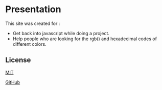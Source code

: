 # Presentation

This site was created for :
- Get back into javascript while doing a project.
- Help people who are looking for the rgb() and hexadecimal codes of different colors.

## License
[MIT](https://choosealicense.com/licenses/mit/)

[GitHub](https://github.com/LucasGest)
